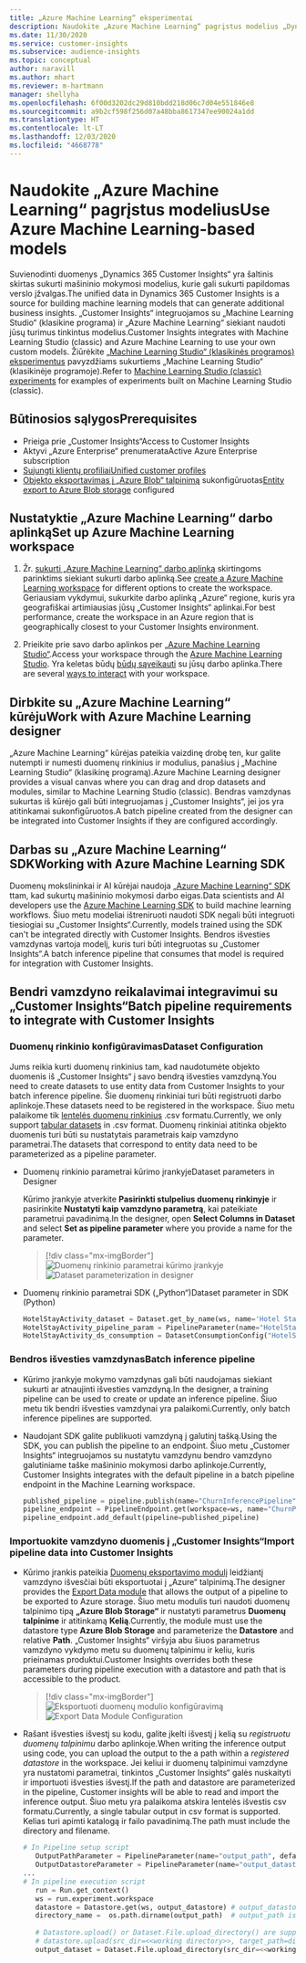 ```yaml
---
title: „Azure Machine Learning“ eksperimentai
description: Naudokite „Azure Machine Learning“ pagrįstus modelius „Dynamics 365 Customer Insights“.
ms.date: 11/30/2020
ms.service: customer-insights
ms.subservice: audience-insights
ms.topic: conceptual
author: naravill
ms.author: mhart
ms.reviewer: m-hartmann
manager: shellyha
ms.openlocfilehash: 6f00d3202dc29d810bdd218d06c7d04e551846e8
ms.sourcegitcommit: a9b2cf598f256d07a48bba8617347ee90024a1dd
ms.translationtype: HT
ms.contentlocale: lt-LT
ms.lasthandoff: 12/03/2020
ms.locfileid: "4668778"
---
```

# <a name="use-azure-machine-learning-based-models"></a><span data-ttu-id="fe536-103">Naudokite „Azure Machine Learning“ pagrįstus modelius</span><span class="sxs-lookup"><span data-stu-id="fe536-103">Use Azure Machine Learning-based models</span></span>

<span data-ttu-id="fe536-104">Suvienodinti duomenys „Dynamics 365 Customer Insights“ yra šaltinis skirtas sukurti mašininio mokymosi modelius, kurie gali sukurti papildomas verslo įžvalgas.</span><span class="sxs-lookup"><span data-stu-id="fe536-104">The unified data in Dynamics 365 Customer Insights is a source for building machine learning models that can generate additional business insights.</span></span> <span data-ttu-id="fe536-105">„Customer Insights“ integruojamos su „Machine Learning Studio“ (klasikine programa) ir „Azure Machine Learning“ siekiant naudoti jūsų turimus tinkintus modelius.</span><span class="sxs-lookup"><span data-stu-id="fe536-105">Customer Insights integrates with Machine Learning Studio (classic) and Azure Machine Learning to use your own custom models.</span></span> <span data-ttu-id="fe536-106">Žiūrėkite [„Machine Learning Studio“ (klasikinės programos) eksperimentus](machine-learning-studio-experiments.md) pavyzdžiams sukurtiems „Machine Learning Studio“ (klasikinėje programoje).</span><span class="sxs-lookup"><span data-stu-id="fe536-106">Refer to [Machine Learning Studio (classic) experiments](machine-learning-studio-experiments.md) for examples of experiments built on Machine Learning Studio (classic).</span></span> 

## <a name="prerequisites"></a><span data-ttu-id="fe536-107">Būtinosios sąlygos</span><span class="sxs-lookup"><span data-stu-id="fe536-107">Prerequisites</span></span>

- <span data-ttu-id="fe536-108">Prieiga prie „Customer Insights“</span><span class="sxs-lookup"><span data-stu-id="fe536-108">Access to Customer Insights</span></span>
- <span data-ttu-id="fe536-109">Aktyvi „Azure Enterprise“ prenumerata</span><span class="sxs-lookup"><span data-stu-id="fe536-109">Active Azure Enterprise subscription</span></span>
- [<span data-ttu-id="fe536-110">Sujungti klientų profiliai</span><span class="sxs-lookup"><span data-stu-id="fe536-110">Unified customer profiles</span></span>](data-unification.md)
- <span data-ttu-id="fe536-111">[Objekto eksportavimas į „Azure Blob“ talpinimą](export-azure-blob-storage.md) sukonfigūruotas</span><span class="sxs-lookup"><span data-stu-id="fe536-111">[Entity export to Azure Blob storage](export-azure-blob-storage.md) configured</span></span>

## <a name="set-up-azure-machine-learning-workspace"></a><span data-ttu-id="fe536-112">Nustatyktie „Azure Machine Learning“ darbo aplinką</span><span class="sxs-lookup"><span data-stu-id="fe536-112">Set up Azure Machine Learning workspace</span></span>

1. <span data-ttu-id="fe536-113">Žr. [sukurti „Azure Machine Learning“ darbo aplinką](https://docs.microsoft.com/azure/machine-learning/concept-workspace#-create-a-workspace) skirtingoms parinktims siekiant sukurti darbo aplinką.</span><span class="sxs-lookup"><span data-stu-id="fe536-113">See [create a Azure Machine Learning workspace](https://docs.microsoft.com/azure/machine-learning/concept-workspace#-create-a-workspace) for different options to create the workspace.</span></span> <span data-ttu-id="fe536-114">Geriausiam vykdymui, sukurkite darbo aplinką „Azure“ regione, kuris yra geografiškai artimiausias jūsų „Customer Insights“ aplinkai.</span><span class="sxs-lookup"><span data-stu-id="fe536-114">For best performance, create the workspace in an Azure region that is geographically closest to your Customer Insights environment.</span></span>

1. <span data-ttu-id="fe536-115">Prieikite prie savo darbo aplinkos per [„Azure Machine Learning Studio“](https://ml.azure.com/).</span><span class="sxs-lookup"><span data-stu-id="fe536-115">Access your workspace through the [Azure Machine Learning Studio](https://ml.azure.com/).</span></span> <span data-ttu-id="fe536-116">Yra keletas būdų [būdų sąveikauti](https://docs.microsoft.com/azure/machine-learning/concept-workspace#tools-for-workspace-interaction) su jūsų darbo aplinka.</span><span class="sxs-lookup"><span data-stu-id="fe536-116">There are several [ways to interact](https://docs.microsoft.com/azure/machine-learning/concept-workspace#tools-for-workspace-interaction) with your workspace.</span></span>

## <a name="work-with-azure-machine-learning-designer"></a><span data-ttu-id="fe536-117">Dirbkite su „Azure Machine Learning“ kūrėju</span><span class="sxs-lookup"><span data-stu-id="fe536-117">Work with Azure Machine Learning designer</span></span>

<span data-ttu-id="fe536-118">„Azure Machine Learning“ kūrėjas pateikia vaizdinę drobę ten, kur galite nutempti ir numesti duomenų rinkinius ir modulius, panašius į „Machine Learning Studio“ (klasikinę programą).</span><span class="sxs-lookup"><span data-stu-id="fe536-118">Azure Machine Learning designer provides a visual canvas where you can drag and drop datasets and modules, similar to Machine Learning Studio (classic).</span></span> <span data-ttu-id="fe536-119">Bendras vamzdynas sukurtas iš kūrėjo gali būti integruojamas į „Customer Insights“, jei jos yra atitinkamai sukonfigūruotos.</span><span class="sxs-lookup"><span data-stu-id="fe536-119">A batch pipeline created from the designer can be integrated into Customer Insights if they are configured accordingly.</span></span> 
   
## <a name="working-with-azure-machine-learning-sdk"></a><span data-ttu-id="fe536-120">Darbas su „Azure Machine Learning“ SDK</span><span class="sxs-lookup"><span data-stu-id="fe536-120">Working with Azure Machine Learning SDK</span></span>

<span data-ttu-id="fe536-121">Duomenų mokslininkai ir AI kūrėjai naudoja [„Azure Machine Learning“ SDK](https://docs.microsoft.com/python/api/overview/azure/ml/?view=azure-ml-py&preserve-view=true) ttam, kad sukurtų mašininio mokymosi darbo eigas.</span><span class="sxs-lookup"><span data-stu-id="fe536-121">Data scientists and AI developers use the [Azure Machine Learning SDK](https://docs.microsoft.com/python/api/overview/azure/ml/?view=azure-ml-py&preserve-view=true) to build machine learning workflows.</span></span> <span data-ttu-id="fe536-122">Šiuo metu modeliai ištreniruoti naudoti SDK negali būti integruoti tiesiogiai su „Customer Insights“.</span><span class="sxs-lookup"><span data-stu-id="fe536-122">Currently, models trained using the SDK can't be integrated directly with Customer Insights.</span></span> <span data-ttu-id="fe536-123">Bendros išvesties vamzdynas vartoja modelį, kuris turi būti integruotas su „Customer Insights“.</span><span class="sxs-lookup"><span data-stu-id="fe536-123">A batch inference pipeline that consumes that model is required for integration with Customer Insights.</span></span>

## <a name="batch-pipeline-requirements-to-integrate-with-customer-insights"></a><span data-ttu-id="fe536-124">Bendri vamzdyno reikalavimai integravimui su „Customer Insights“</span><span class="sxs-lookup"><span data-stu-id="fe536-124">Batch pipeline requirements to integrate with Customer Insights</span></span>

### <a name="dataset-configuration"></a><span data-ttu-id="fe536-125">Duomenų rinkinio konfigūravimas</span><span class="sxs-lookup"><span data-stu-id="fe536-125">Dataset Configuration</span></span>

<span data-ttu-id="fe536-126">Jums reikia kurti duomenų rinkinius tam, kad naudotumėte objekto duomenis iš „Customer Insights“ į savo bendrą išvesties vamzdyną.</span><span class="sxs-lookup"><span data-stu-id="fe536-126">You need to create datasets to use entity data from Customer Insights to your batch inference pipeline.</span></span> <span data-ttu-id="fe536-127">Šie duomenų rinkiniai turi būti registruoti darbo aplinkoje.</span><span class="sxs-lookup"><span data-stu-id="fe536-127">These datasets need to be registered in the workspace.</span></span> <span data-ttu-id="fe536-128">Šiuo metu palaikome tik [lentelės duomenų rinkinius](https://docs.microsoft.com/azure/machine-learning/how-to-create-register-datasets#tabulardataset) .csv formatu.</span><span class="sxs-lookup"><span data-stu-id="fe536-128">Currently, we only support [tabular datasets](https://docs.microsoft.com/azure/machine-learning/how-to-create-register-datasets#tabulardataset) in .csv format.</span></span> <span data-ttu-id="fe536-129">Duomenų rinkiniai atitinka objekto duomenis turi būti su nustatytais parametrais kaip vamzdyno parametrai.</span><span class="sxs-lookup"><span data-stu-id="fe536-129">The datasets that correspond to entity data need to be parameterized as a pipeline parameter.</span></span>
   
* <span data-ttu-id="fe536-130">Duomenų rinkinio parametrai kūrimo įrankyje</span><span class="sxs-lookup"><span data-stu-id="fe536-130">Dataset parameters in Designer</span></span>
   
     <span data-ttu-id="fe536-131">Kūrimo įrankyje atverkite **Pasirinkti stulpelius duomenų rinkinyje** ir pasirinkite **Nustatyti kaip vamzdyno parametrą**, kai pateikiate parametrui pavadinimą.</span><span class="sxs-lookup"><span data-stu-id="fe536-131">In the designer, open **Select Columns in Dataset** and select **Set as pipeline parameter** where you provide a name for the parameter.</span></span>

     > [!div class="mx-imgBorder"]
     > <span data-ttu-id="fe536-132">![Duomenų rinkinio parametrai kūrimo įrankyje](media/intelligence-designer-dataset-parameters.png "Duomenų rinkinio parametrai kūrimo įrankyje")</span><span class="sxs-lookup"><span data-stu-id="fe536-132">![Dataset parameterization in designer](media/intelligence-designer-dataset-parameters.png "Dataset parameterization in designer")</span></span>
   
* <span data-ttu-id="fe536-133">Duomenų rinkinio parametrai SDK („Python“)</span><span class="sxs-lookup"><span data-stu-id="fe536-133">Dataset parameter in SDK (Python)</span></span>
   
   ```python
   HotelStayActivity_dataset = Dataset.get_by_name(ws, name='Hotel Stay Activity Data')
   HotelStayActivity_pipeline_param = PipelineParameter(name="HotelStayActivity_pipeline_param", default_value=HotelStayActivity_dataset)
   HotelStayActivity_ds_consumption = DatasetConsumptionConfig("HotelStayActivity_dataset", HotelStayActivity_pipeline_param)
   ```

### <a name="batch-inference-pipeline"></a><span data-ttu-id="fe536-134">Bendros išvesties vamzdynas</span><span class="sxs-lookup"><span data-stu-id="fe536-134">Batch inference pipeline</span></span>
  
* <span data-ttu-id="fe536-135">Kūrimo įrankyje mokymo vamzdynas gali būti naudojamas siekiant sukurti ar atnaujinti išvesties vamzdyną.</span><span class="sxs-lookup"><span data-stu-id="fe536-135">In the designer, a training pipeline can be used to create or update an inference pipeline.</span></span> <span data-ttu-id="fe536-136">Šiuo metu tik bendri išvesties vamzdynai yra palaikomi.</span><span class="sxs-lookup"><span data-stu-id="fe536-136">Currently, only batch inference pipelines are supported.</span></span>

* <span data-ttu-id="fe536-137">Naudojant SDK galite publikuoti vamzdyną į galutinį tašką.</span><span class="sxs-lookup"><span data-stu-id="fe536-137">Using the SDK, you can publish the pipeline to an endpoint.</span></span> <span data-ttu-id="fe536-138">Šiuo metu „Customer Insights“ integruojamos su nustatytu vamzdynu bendro vamzdyno galutiniame taške mašininio mokymosi darbo aplinkoje.</span><span class="sxs-lookup"><span data-stu-id="fe536-138">Currently, Customer Insights integrates with the default pipeline in a batch pipeline endpoint in the Machine Learning workspace.</span></span>
   
   ```python
   published_pipeline = pipeline.publish(name="ChurnInferencePipeline", description="Published Churn Inference pipeline")
   pipeline_endpoint = PipelineEndpoint.get(workspace=ws, name="ChurnPipelineEndpoint") 
   pipeline_endpoint.add_default(pipeline=published_pipeline)
   ```

### <a name="import-pipeline-data-into-customer-insights"></a><span data-ttu-id="fe536-139">Importuokite vamzdyno duomenis į „Customer Insights“</span><span class="sxs-lookup"><span data-stu-id="fe536-139">Import pipeline data into Customer Insights</span></span>

* <span data-ttu-id="fe536-140">Kūrimo įrankis pateikia [Duomenų eksportavimo modulį](https://docs.microsoft.com/azure/machine-learning/algorithm-module-reference/export-data) leidžiantį vamzdyno išvesčiai būti eksportuotai į „Azure“ talpinimą.</span><span class="sxs-lookup"><span data-stu-id="fe536-140">The designer provides the [Export Data module](https://docs.microsoft.com/azure/machine-learning/algorithm-module-reference/export-data) that allows the output of a pipeline to be exported to Azure storage.</span></span> <span data-ttu-id="fe536-141">Šiuo metu modulis turi naudoti duomenų talpinimo tipą **„Azure Blob Storage“** ir nustatyti parametrus **Duomenų talpinime** ir atitinkamą **Kelią**.</span><span class="sxs-lookup"><span data-stu-id="fe536-141">Currently, the module must use the datastore type **Azure Blob Storage** and parameterize the **Datastore** and relative **Path**.</span></span> <span data-ttu-id="fe536-142">„Customer Insights“ viršyja abu šiuos parametrus vamzdyno vykdymo metu su duomenų talpinimu ir keliu, kuris prieinamas produktui.</span><span class="sxs-lookup"><span data-stu-id="fe536-142">Customer Insights overrides both these parameters during pipeline execution with a datastore and path that is accessible to the product.</span></span>
   > [!div class="mx-imgBorder"]
   > <span data-ttu-id="fe536-143">![Eksportuoti duomenų modulio konfigūravimą](media/intelligence-designer-importdata.png "Eksportuoti duomenų modulio konfigūravimą")</span><span class="sxs-lookup"><span data-stu-id="fe536-143">![Export Data Module Configuration](media/intelligence-designer-importdata.png "Export Data Module Configuration")</span></span>
   
* <span data-ttu-id="fe536-144">Rašant išvesties išvestį su kodu, galite įkelti išvestį į kelią su *registruotu duomenų talpinimu* darbo aplinkoje.</span><span class="sxs-lookup"><span data-stu-id="fe536-144">When writing the inference output using code, you can upload the output to the a path within a *registered datastore* in the workspace.</span></span> <span data-ttu-id="fe536-145">Jei keliui ir duomenų talpinimui vamzdyne yra nustatomi parametrai, tinkintos „Customer Insights“ galės nuskaityti ir importuoti išvesties išvestį.</span><span class="sxs-lookup"><span data-stu-id="fe536-145">If the path and datastore are parameterized in the pipeline, Customer insights will be able to read and import the inference output.</span></span> <span data-ttu-id="fe536-146">Šiuo metu yra palaikoma atskira lentelės išvestis csv formatu.</span><span class="sxs-lookup"><span data-stu-id="fe536-146">Currently, a single tabular output in csv format is supported.</span></span> <span data-ttu-id="fe536-147">Kelias turi apimti katalogą ir failo pavadinimą.</span><span class="sxs-lookup"><span data-stu-id="fe536-147">The path must include the directory and filename.</span></span>

   ```python
   # In Pipeline setup script
      OutputPathParameter = PipelineParameter(name="output_path", default_value="HotelChurnOutput/HotelChurnOutput.csv")
      OutputDatastoreParameter = PipelineParameter(name="output_datastore", default_value="workspaceblobstore")
   ...
   # In pipeline execution script
      run = Run.get_context()
      ws = run.experiment.workspace
      datastore = Datastore.get(ws, output_datastore) # output_datastore is parameterized
      directory_name =  os.path.dirname(output_path)  # output_path is parameterized.
      
      # Datastore.upload() or Dataset.File.upload_directory() are supported methods to uplaod the data
      # datastore.upload(src_dir=<<working directory>>, target_path=directory_name, overwrite=False, show_progress=True)
      output_dataset = Dataset.File.upload_directory(src_dir=<<working directory>>, target = (datastore, directory_name)) # Remove trailing "/" from directory_name
   ```
